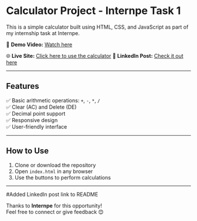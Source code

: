 # Calculator Project - Internpe Task 1

This is a simple calculator built using HTML, CSS, and JavaScript as part of my internship task at Internpe.

🎥 **Demo Video:** [Watch here](https://youtu.be/ij6TXJWGz4Y)

🌐 **Live Site:** [Click here to use the calculator](https://haritha-vana.github.io/internpe-task1-calculator/)
📌 **LinkedIn Post:** [Check it out here](https://www.linkedin.com/posts/haritha-vana-1622b2341_github-haritha-vanainternpe-task1-calculator-activity-7354933649508642816-0iUn)

---

## Features
✅ Basic arithmetic operations: `+`, `-`, `*`, `/`  
✅ Clear (AC) and Delete (DE)  
✅ Decimal point support  
✅ Responsive design  
✅ User-friendly interface

---

## How to Use
1. Clone or download the repository
2. Open `index.html` in any browser
3. Use the buttons to perform calculations

---
#Added LinkedIn post link to README

Thanks to **Internpe** for this opportunity!  
Feel free to connect or give feedback 😊

